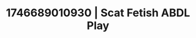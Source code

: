 ---
categories:
- Natural curves
- Dirty inner voice
- AI-generated
- Hands-on body
- Kinky fairytales
- ASMR
- After dark play
- Cosplay
image: /assets/images/1746689010930.jpg
layout: post
seo:
  description: Featured content with premium Scat Fetish, ABDL Play. HD images available.
  keywords: Scat Fetish, ABDL Play
  og_image: /assets/images/1746689010930.jpg
  schema_type: VisualArtwork
tags:
- ABDL Play
- '#1746689010930'
- Scat Fetish
title: 1746689010930 | Scat Fetish ABDL Play
---
